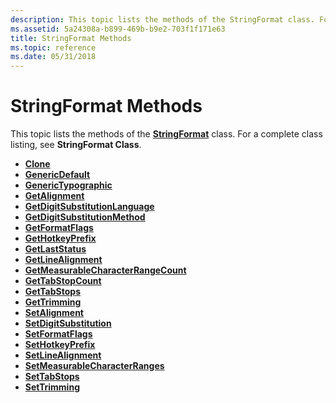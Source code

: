 ```yaml
---
description: This topic lists the methods of the StringFormat class. For a complete class listing, see StringFormat Class.
ms.assetid: 5a24308a-b899-469b-b9e2-703f1f171e63
title: StringFormat Methods
ms.topic: reference
ms.date: 05/31/2018
---
```


# StringFormat Methods

This topic lists the methods of the [**StringFormat**](/windows/desktop/api/gdiplusstringformat/nl-gdiplusstringformat-stringformat) class. For a complete class listing, see **StringFormat Class**.

-   [**Clone**](/windows/desktop/api/Gdiplusstringformat/nf-gdiplusstringformat-stringformat-clone)
-   [**GenericDefault**](/windows/desktop/api/Gdiplusstringformat/nf-gdiplusstringformat-stringformat-genericdefault)
-   [**GenericTypographic**](/windows/desktop/api/Gdiplusstringformat/nf-gdiplusstringformat-stringformat-generictypographic)
-   [**GetAlignment**](/windows/desktop/api/Gdiplusstringformat/nf-gdiplusstringformat-stringformat-getalignment)
-   [**GetDigitSubstitutionLanguage**](/windows/desktop/api/Gdiplusstringformat/nf-gdiplusstringformat-stringformat-getdigitsubstitutionlanguage)
-   [**GetDigitSubstitutionMethod**](/windows/desktop/api/Gdiplusstringformat/nf-gdiplusstringformat-stringformat-getdigitsubstitutionmethod)
-   [**GetFormatFlags**](/windows/desktop/api/Gdiplusstringformat/nf-gdiplusstringformat-stringformat-getformatflags)
-   [**GetHotkeyPrefix**](/windows/desktop/api/Gdiplusstringformat/nf-gdiplusstringformat-stringformat-gethotkeyprefix)
-   [**GetLastStatus**](/windows/desktop/api/Gdiplusstringformat/nf-gdiplusstringformat-stringformat-getlaststatus)
-   [**GetLineAlignment**](/windows/desktop/api/Gdiplusstringformat/nf-gdiplusstringformat-stringformat-getlinealignment)
-   [**GetMeasurableCharacterRangeCount**](/windows/desktop/api/Gdiplusstringformat/nf-gdiplusstringformat-stringformat-getmeasurablecharacterrangecount)
-   [**GetTabStopCount**](/windows/desktop/api/Gdiplusstringformat/nf-gdiplusstringformat-stringformat-gettabstopcount)
-   [**GetTabStops**](/windows/desktop/api/Gdiplusstringformat/nf-gdiplusstringformat-stringformat-gettabstops)
-   [**GetTrimming**](/windows/desktop/api/Gdiplusstringformat/nf-gdiplusstringformat-stringformat-gettrimming)
-   [**SetAlignment**](/windows/desktop/api/Gdiplusstringformat/nf-gdiplusstringformat-stringformat-setalignment)
-   [**SetDigitSubstitution**](/windows/desktop/api/Gdiplusstringformat/nf-gdiplusstringformat-stringformat-setdigitsubstitution)
-   [**SetFormatFlags**](/windows/desktop/api/Gdiplusstringformat/nf-gdiplusstringformat-stringformat-setformatflags)
-   [**SetHotkeyPrefix**](/windows/desktop/api/Gdiplusstringformat/nf-gdiplusstringformat-stringformat-sethotkeyprefix)
-   [**SetLineAlignment**](/windows/desktop/api/Gdiplusstringformat/nf-gdiplusstringformat-stringformat-setlinealignment)
-   [**SetMeasurableCharacterRanges**](/windows/desktop/api/Gdiplusstringformat/nf-gdiplusstringformat-stringformat-setmeasurablecharacterranges)
-   [**SetTabStops**](/windows/desktop/api/Gdiplusstringformat/nf-gdiplusstringformat-stringformat-settabstops)
-   [**SetTrimming**](/windows/desktop/api/Gdiplusstringformat/nf-gdiplusstringformat-stringformat-settrimming)

 

 



